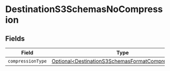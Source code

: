# DestinationS3SchemasNoCompression


## Fields

| Field                                                                                                                    | Type                                                                                                                     | Required                                                                                                                 | Description                                                                                                              |
| ------------------------------------------------------------------------------------------------------------------------ | ------------------------------------------------------------------------------------------------------------------------ | ------------------------------------------------------------------------------------------------------------------------ | ------------------------------------------------------------------------------------------------------------------------ |
| `compressionType`                                                                                                        | [Optional\<DestinationS3SchemasFormatCompressionType>](../../models/shared/DestinationS3SchemasFormatCompressionType.md) | :heavy_minus_sign:                                                                                                       | N/A                                                                                                                      |